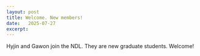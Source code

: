 ```yaml
---
layout: post
title: Welcome. New members!
date:   2025-07-27
excerpt: 
---
```

Hyjin and Gawon join the NDL. They are new graduate students. Welcome! 
